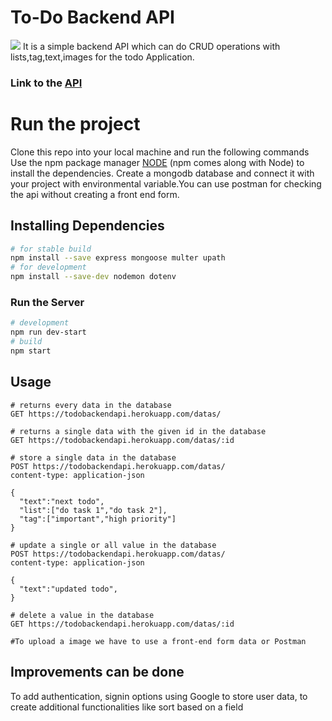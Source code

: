 # To-Do Backend API
<img src="https://img.shields.io/badge/ToDo-API-brightgreen"/>
It is a simple backend API which can do CRUD operations with lists,tag,text,images for the todo Application.

### Link to the [API](https://todobackendapi.herokuapp.com/)


# Run the project

Clone this repo into your local machine and run the following commands
Use the npm package manager [NODE](https://nodejs.org/download) (npm comes along with Node) to install the dependencies.
Create a mongodb database and connect it with your project with environmental variable.You can use postman for checking the api without creating a front end form.

## Installing Dependencies

```bash
# for stable build
npm install --save express mongoose multer upath
# for development
npm install --save-dev nodemon dotenv
```

### Run the Server
```bash
# development
npm run dev-start
# build
npm start
```

## Usage

```
# returns every data in the database
GET https://todobackendapi.herokuapp.com/datas/

# returns a single data with the given id in the database
GET https://todobackendapi.herokuapp.com/datas/:id

# store a single data in the database
POST https://todobackendapi.herokuapp.com/datas/
content-type: application-json 

{
  "text":"next todo",
  "list":["do task 1","do task 2"],
  "tag":["important","high priority"]
}

# update a single or all value in the database
POST https://todobackendapi.herokuapp.com/datas/
content-type: application-json 

{
  "text":"updated todo",
}

# delete a value in the database
GET https://todobackendapi.herokuapp.com/datas/:id

#To upload a image we have to use a front-end form data or Postman

```

## Improvements can be done
To add authentication, signin options using Google to store user data, to create additional functionalities like sort based on a field

